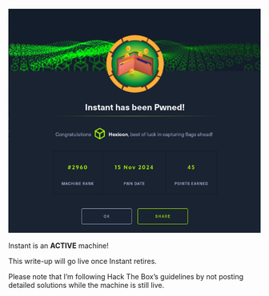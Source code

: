 ![Instant](Instant_images/pwned.png)

Instant is an **ACTIVE** machine!

This write-up will go live once Instant retires.

Please note that I’m following Hack The Box’s guidelines by not posting detailed solutions while the machine is still live.

